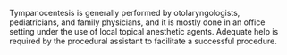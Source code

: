 Tympanocentesis is generally performed by otolaryngologists, pediatricians, and family physicians, and it is mostly done in an office setting under the use of local topical anesthetic agents. Adequate help is required by the procedural assistant to facilitate a successful procedure.